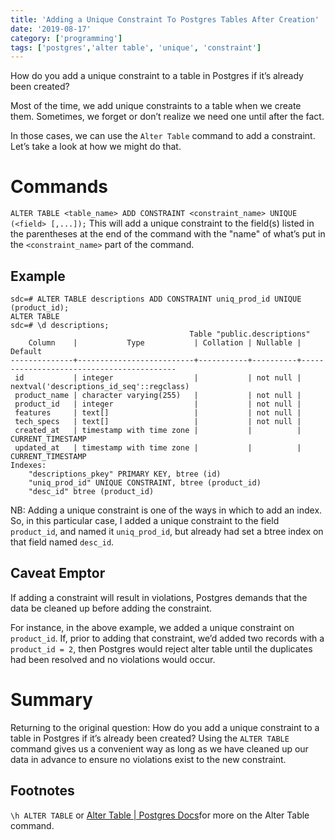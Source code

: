 ```yaml
---
title: 'Adding a Unique Constraint To Postgres Tables After Creation'
date: '2019-08-17'
category: ['programming']
tags: ['postgres','alter table', 'unique', 'constraint']
---
```


How do you add a unique constraint to a table in Postgres if it’s already been created?

Most of the time, we add unique constraints to a table when we create them. Sometimes, we forget or don’t realize we need one until after the fact.

In those cases, we can use the `Alter Table` command to add a constraint. Let’s take a look at how we might do that.

# Commands
`ALTER TABLE <table_name> ADD CONSTRAINT <constraint_name> UNIQUE (<field> [,...]);`
This will add a unique constraint to the field(s) listed in the parentheses at the end of the command with the "name" of what’s put in the `<constraint_name>` part of the command.

## Example
```psql
sdc=# ALTER TABLE descriptions ADD CONSTRAINT uniq_prod_id UNIQUE (product_id);
ALTER TABLE
sdc=# \d descriptions;
                                        Table "public.descriptions"
    Column    |           Type           | Collation | Nullable |                 Default
--------------+--------------------------+-----------+----------+------------------------------------------
 id           | integer                  |           | not null | nextval('descriptions_id_seq'::regclass)
 product_name | character varying(255)   |           | not null |
 product_id   | integer                  |           | not null |
 features     | text[]                   |           | not null |
 tech_specs   | text[]                   |           | not null |
 created_at   | timestamp with time zone |           |          | CURRENT_TIMESTAMP
 updated_at   | timestamp with time zone |           |          | CURRENT_TIMESTAMP
Indexes:
    "descriptions_pkey" PRIMARY KEY, btree (id)
    "uniq_prod_id" UNIQUE CONSTRAINT, btree (product_id)
    "desc_id" btree (product_id)
```
NB: Adding a unique constraint is one of the ways in which to add an index. So, in this particular case, I added a unique constraint to the field `product_id`, and named it `uniq_prod_id`, but already had set a btree index on that field named `desc_id`.

## Caveat Emptor
If adding a constraint will result in violations, Postgres demands that the data be cleaned up before adding the constraint.

For instance, in the above example, we added a unique constraint on `product_id`. If, prior to adding that constraint, we’d added two records with a `product_id = 2`, then Postgres would reject alter table until the duplicates had been resolved and no violations would occur.

# Summary
Returning to the original question: How do you add a unique constraint to a table in Postgres if it’s already been created? Using the `ALTER TABLE` command gives us a convenient way as long as we have cleaned up our data in advance to ensure no violations exist to the new constraint.

## Footnotes
`\h ALTER TABLE` or [Alter Table | Postgres Docs](http://www.postgresql.org/docs/current/static/ddl-alter.html#AEN2303)for more on the Alter Table command.


